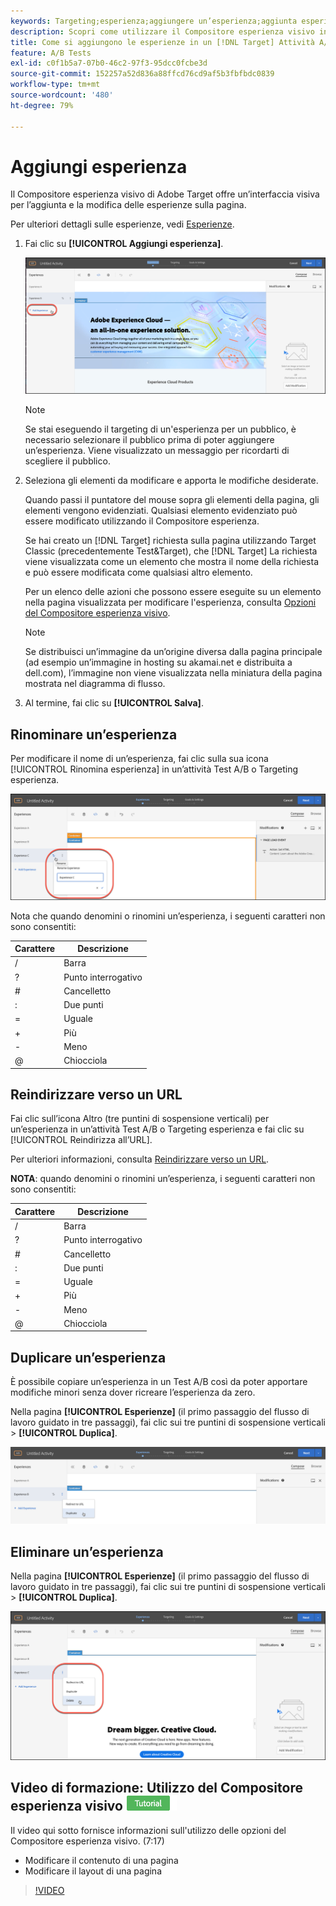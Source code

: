 ```yaml
---
keywords: Targeting;esperienza;aggiungere un’esperienza;aggiunta esperienza
description: Scopri come utilizzare il Compositore esperienza visivo in Adobe Target. Il Compositore esperienza visivo offre un’interfaccia visiva per l’aggiunta e la modifica di esperienze sulla pagina.
title: Come si aggiungono le esperienze in un [!DNL Target] Attività A/B?
feature: A/B Tests
exl-id: c0f1b5a7-07b0-46c2-97f3-95dcc0fcbe3d
source-git-commit: 152257a52d836a88ffcd76cd9af5b3fbfbdc0839
workflow-type: tm+mt
source-wordcount: '480'
ht-degree: 79%

---
```


# Aggiungi esperienza

Il Compositore esperienza visivo di Adobe Target offre un’interfaccia visiva per l’aggiunta e la modifica delle esperienze sulla pagina.

Per ulteriori dettagli sulle esperienze, vedi [Esperienze](/help/main/c-experiences/experiences.md#concept_A2E10F6AFB3D4AEAB6951EE14688848D).

1. Fai clic su **[!UICONTROL Aggiungi esperienza]**.

   ![Opzione Aggiungi esperienza](/help/main/c-activities/t-test-ab/t-test-create-ab/assets/add-experience.png)

   >[!NOTE]
   >
   >Se stai eseguendo il targeting di un&#39;esperienza per un pubblico, è necessario selezionare il pubblico prima di poter aggiungere un’esperienza. Viene visualizzato un messaggio per ricordarti di scegliere il pubblico.

1. Seleziona gli elementi da modificare e apporta le modifiche desiderate.

   Quando passi il puntatore del mouse sopra gli elementi della pagina, gli elementi vengono evidenziati. Qualsiasi elemento evidenziato può essere modificato utilizzando il Compositore esperienza.

   Se hai creato un [!DNL Target] richiesta sulla pagina utilizzando Target Classic (precedentemente Test&amp;Target), che [!DNL Target] La richiesta viene visualizzata come un elemento che mostra il nome della richiesta e può essere modificata come qualsiasi altro elemento.

   Per un elenco delle azioni che possono essere eseguite su un elemento nella pagina visualizzata per modificare l&#39;esperienza, consulta [Opzioni del Compositore esperienza visivo](/help/main/c-experiences/c-visual-experience-composer/viztarget-options.md).


   >[!NOTE]
   >
   >Se distribuisci un’immagine da un’origine diversa dalla pagina principale (ad esempio un’immagine in hosting su akamai.net e distribuita a dell.com), l’immagine non viene visualizzata nella miniatura della pagina mostrata nel diagramma di flusso.

1. Al termine, fai clic su **[!UICONTROL Salva]**.

## Rinominare un’esperienza

Per modificare il nome di un’esperienza, fai clic sulla sua icona [!UICONTROL Rinomina esperienza] in un’attività Test A/B o Targeting esperienza.

![Rinomina esperienza](/help/main/c-activities/t-test-ab/t-test-create-ab/assets/rename-experience.png)

Nota che quando denomini o rinomini un’esperienza, i seguenti caratteri non sono consentiti:

| Carattere | Descrizione |
|--- |--- |
| / | Barra |
| ? | Punto interrogativo |
| # | Cancelletto |
| : | Due punti |
| = | Uguale |
| + | Più |
| - | Meno |
| @ | Chiocciola |

## Reindirizzare verso un URL

Fai clic sull’icona Altro (tre puntini di sospensione verticali) per un’esperienza in un’attività Test A/B o Targeting esperienza e fai clic su [!UICONTROL Reindirizza all’URL].

Per ulteriori informazioni, consulta [Reindirizzare verso un URL](/help/main/c-experiences/c-visual-experience-composer/redirect-offer.md).

**NOTA**: quando denomini o rinomini un’esperienza, i seguenti caratteri non sono consentiti:

| Carattere | Descrizione |
|--- |--- |
| / | Barra |
| ? | Punto interrogativo |
| # | Cancelletto |
| : | Due punti |
| = | Uguale |
| + | Più |
| - | Meno |
| @ | Chiocciola |

## Duplicare un’esperienza

È possibile copiare un’esperienza in un Test A/B così da poter apportare modifiche minori senza dover ricreare l’esperienza da zero.

Nella pagina **[!UICONTROL Esperienze]** (il primo passaggio del flusso di lavoro guidato in tre passaggi), fai clic sui tre puntini di sospensione verticali > **[!UICONTROL Duplica]**.

![Opzione Duplica esperienza](/help/main/c-activities/t-test-ab/t-test-create-ab/assets/duplicate-experience.png)

## Eliminare un’esperienza

Nella pagina **[!UICONTROL Esperienze]** (il primo passaggio del flusso di lavoro guidato in tre passaggi), fai clic sui tre puntini di sospensione verticali > **[!UICONTROL Duplica]**.

![Opzione Elimina esperienza](/help/main/c-activities/t-test-ab/t-test-create-ab/assets/delete-experience.png)

## Video di formazione: Utilizzo del Compositore esperienza visivo ![Badge tutorial](/help/main/assets/tutorial.png)

Il video qui sotto fornisce informazioni sull&#39;utilizzo delle opzioni del Compositore esperienza visivo. (7:17)

* Modificare il contenuto di una pagina
* Modificare il layout di una pagina

>[!VIDEO](https://video.tv.adobe.com/v/17399)
